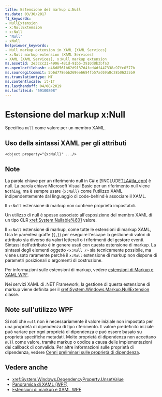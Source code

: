```yaml
---
title: Estensione del markup x:Null
ms.date: 03/30/2017
f1_keywords:
- NullExtension
- x:NullExtension
- x:Null
- "Null"
- xNull
helpviewer_keywords:
- Null markup extension in XAML [XAML Services]
- x:Null markup extension [XAML Services]
- XAML [XAML Services], x:Null markup extension
ms.assetid: 2e3ccc21-4996-481d-91b5-3910d8b3bfa3
ms.openlocfilehash: e46d8561b62d9137d4fed4df447338a97fc0577b
ms.sourcegitcommit: 5b6d778ebb269ee6684fb57ad69a8c28b06235b9
ms.translationtype: MT
ms.contentlocale: it-IT
ms.lasthandoff: 04/08/2019
ms.locfileid: "59100808"
---
```

# <a name="xnull-markup-extension"></a>Estensione del markup x:Null
Specifica `null` come valore per un membro XAML.  
  
## <a name="xaml-attribute-usage"></a>Uso della sintassi XAML per gli attributi  
  
```xaml  
<object property="{x:Null}" .../>  
```  
  
## <a name="remarks"></a>Note  
 La parola chiave per un riferimento null in C# e [!INCLUDE[TLA#tla_cpp](../../../includes/tlasharptla-cpp-md.md)] è null. La parola chiave Microsoft Visual Basic per un riferimento null viene `Nothing`, ma è sempre usare `{x:Null}` come l'utilizzo XAML indipendentemente dal linguaggio di code-behind è associare il XAML.  
  
 Il `x:Null` estensione di markup non contiene proprietà impostabili.  
  
 Un utilizzo di null è spesso associato all'esposizione del membro XAML di un tipo CLR <xref:System.Nullable%601> valore.  
  
 Il `x:Null` estensione di markup, come tutte le estensioni di markup XAML, Usa le parentesi graffe (`{,}`) per eseguire l'escape la gestione di valori di attributo sia diverso da valori letterali o i riferimenti del gestore eventi. Sintassi dell'attributo è in genere usati con questa estensione di markup. La sintassi degli elementi oggetto `<x:Null />` sia tecnicamente possibile, ma viene usato raramente perché il `x:Null` estensione di markup non dispone di parametri posizionali o argomenti di costruzione.  
  
 Per informazioni sulle estensioni di markup, vedere [estensioni di Markup e XAML WPF](../wpf/advanced/markup-extensions-and-wpf-xaml.md).  
  
 Nei servizi XAML di .NET Framework, la gestione di questa estensione di markup viene definita per il <xref:System.Windows.Markup.NullExtension> classe.  
  
## <a name="wpf-usage-notes"></a>Note sull'utilizzo WPF  
 Si noti che `null` non è necessariamente il valore iniziale non impostato per una proprietà di dipendenza di tipo riferimento. Il valore predefinito iniziale può variare per ogni proprietà di dipendenza e può essere basato su proprietà specifiche metadati. Molte proprietà di dipendenza non accettano `null` come valore, tramite markup o codice a causa delle implementazioni dei callback di convalida. Per altre informazioni sulle proprietà di dipendenza, vedere [Cenni preliminari sulle proprietà di dipendenza](../wpf/advanced/dependency-properties-overview.md).  
  
## <a name="see-also"></a>Vedere anche

- <xref:System.Windows.DependencyProperty.UnsetValue>
- [Panoramica di XAML (WPF)](../wpf/advanced/xaml-overview-wpf.md)
- [Estensioni di markup e XAML WPF](../wpf/advanced/markup-extensions-and-wpf-xaml.md)
